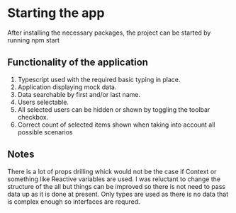 # Starting the app
After installing the necessary packages, the project can be started by running npm start

## Functionality of the application

1) Typescript used with the required basic typing in place.
2) Application displaying mock data.
3) Data searchable by first and/or last name.
4) Users selectable.
5) All selected users can be hidden or shown by toggling the toolbar checkbox.
6) Correct count of selected items shown when taking into account all possible scenarios

## Notes

There is a lot of props drilling whick would not be the case if Context or something like Reactive variables are used. 
I was reluctant to change the structure of the all but things can be improved so there is not need to pass data up as it is done at present.
Only types are used as there is no data that is complex enough so interfaces are requred.

